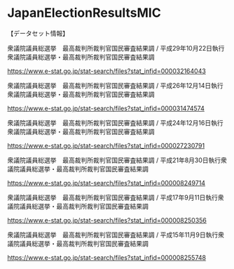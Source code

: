 # JapanElectionResultsMIC


【データセット情報】

衆議院議員総選挙　最高裁判所裁判官国民審査結果調 / 平成29年10月22日執行衆議院議員総選挙・最高裁判所裁判官国民審査結果調

https://www.e-stat.go.jp/stat-search/files?stat_infid=000032164043

衆議院議員総選挙　最高裁判所裁判官国民審査結果調 / 平成26年12月14日執行衆議院議員総選挙・最高裁判所裁判官国民審査結果調

https://www.e-stat.go.jp/stat-search/files?stat_infid=000031474574

衆議院議員総選挙　最高裁判所裁判官国民審査結果調 / 平成24年12月16日執行衆議院議員総選挙・最高裁判所裁判官国民審査結果調

https://www.e-stat.go.jp/stat-search/files?stat_infid=000027230791

衆議院議員総選挙　最高裁判所裁判官国民審査結果調 / 平成21年8月30日執行衆議院議員総選挙・最高裁判所裁判官国民審査結果調

https://www.e-stat.go.jp/stat-search/files?stat_infid=000008249714

衆議院議員総選挙　最高裁判所裁判官国民審査結果調 / 平成17年9月11日執行衆議院議員総選挙・最高裁判所裁判官国民審査結果調

https://www.e-stat.go.jp/stat-search/files?stat_infid=000008250356

衆議院議員総選挙　最高裁判所裁判官国民審査結果調 / 平成15年11月9日執行衆議院議員総選挙・最高裁判所裁判官国民審査結果調

https://www.e-stat.go.jp/stat-search/files?stat_infid=000008255748
